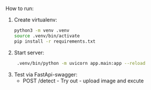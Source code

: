 How to run:

1. Create virtualenv:
   ```bash
   python3 -m venv .venv
   source .venv/bin/activate
   pip install -r requirements.txt
   ```
2. Start server:
   ```bash
    .venv/bin/python -m uvicorn app.main:app --reload
   ```
3. Test via FastApi-swagger:
   - POST /detect - Try out - upload image and excute
